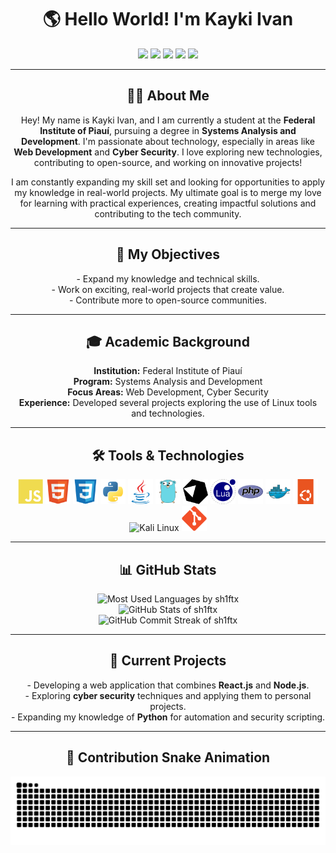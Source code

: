 <h1 align="center">🌎 Hello World! I'm Kayki Ivan</h1>

<p align="center">
  <a href="https://www.instagram.com/sous4bit?igsh=MXFiYnF4aWZzZ2IyNg==" target="_blank"><img src="https://img.shields.io/badge/-Instagram-%23E4405F?style=for-the-badge&logo=instagram&logoColor=white"></a>
  <a href="https://www.twitch.tv/sh1ft7172" target="_blank"><img src="https://img.shields.io/badge/Twitch-9146FF?style=for-the-badge&logo=twitch&logoColor=white"></a>
  <a href="https://discord.gg/Geracao144k" target="_blank"><img src="https://img.shields.io/badge/Discord-7289DA?style=for-the-badge&logo=discord&logoColor=white"></a>
  <a href="mailto:ivankayki72@gmail.com"><img src="https://img.shields.io/badge/-Gmail-%23333?style=for-the-badge&logo=gmail&logoColor=white"></a>
  <a href="https://www.linkedin.com/in/kayki-de-sousa-5a33292b3/" target="_blank"><img src="https://img.shields.io/badge/-LinkedIn-%230077B5?style=for-the-badge&logo=linkedin&logoColor=white"></a>
</p>

---

<h2 align="center">👨‍💻 About Me</h2>

<p align="justify" style="text-align: center;">
  Hey! My name is Kayki Ivan, and I am currently a student at the <strong>Federal Institute of Piauí</strong>, pursuing a degree in <strong>Systems Analysis and Development</strong>. I'm passionate about technology, especially in areas like <strong>Web Development</strong> and <strong>Cyber Security</strong>. I love exploring new technologies, contributing to open-source, and working on innovative projects!
</p>

<p align="justify" style="text-align: center;">
  I am constantly expanding my skill set and looking for opportunities to apply my knowledge in real-world projects. My ultimate goal is to merge my love for learning with practical experiences, creating impactful solutions and contributing to the tech community.
</p>

---

<h2 align="center">🎯 My Objectives</h2>

<p align="justify" style="text-align: center;">
  - Expand my knowledge and technical skills.<br/>
  - Work on exciting, real-world projects that create value.<br/>
  - Contribute more to open-source communities.
</p>

---

<h2 align="center">🎓 Academic Background</h2>

<p align="justify" style="text-align: center;">
  <strong>Institution:</strong> Federal Institute of Piauí<br/>
  <strong>Program:</strong> Systems Analysis and Development<br/>
  <strong>Focus Areas:</strong> Web Development, Cyber Security<br/>
  <strong>Experience:</strong> Developed several projects exploring the use of Linux tools and technologies.
</p>

---

<h2 align="center">🛠️ Tools & Technologies</h2>

<p align="center">
  <img src="https://raw.githubusercontent.com/devicons/devicon/master/icons/javascript/javascript-plain.svg" alt="JavaScript" width="40" height="40"/>
  <img src="https://raw.githubusercontent.com/devicons/devicon/master/icons/html5/html5-original.svg" alt="HTML5" width="40" height="40"/>
  <img src="https://raw.githubusercontent.com/devicons/devicon/master/icons/css3/css3-original.svg" alt="CSS3" width="40" height="40"/>
  <img src="https://raw.githubusercontent.com/devicons/devicon/master/icons/python/python-original.svg" alt="Python" width="40" height="40"/>
  <img src="https://raw.githubusercontent.com/devicons/devicon/master/icons/java/java-original.svg" alt="Java" width="40" height="40"/>
  <img src="https://raw.githubusercontent.com/devicons/devicon/master/icons/go/go-original.svg" alt="Go" width="40" height="40"/>
  <img src="https://raw.githubusercontent.com/devicons/devicon/master/icons/crystal/crystal-original.svg" alt="Crystal" width="40" height="40"/>
  <img src="https://raw.githubusercontent.com/devicons/devicon/master/icons/lua/lua-original.svg" alt="Lua" width="40" height="40"/>
  <img src="https://raw.githubusercontent.com/devicons/devicon/master/icons/php/php-original.svg" alt="PHP" width="40" height="40"/>
  <img src="https://raw.githubusercontent.com/devicons/devicon/master/icons/docker/docker-original.svg" alt="Docker" width="40" height="40"/>
  <img src="https://raw.githubusercontent.com/devicons/devicon/master/icons/ubuntu/ubuntu-plain.svg" alt="Ubuntu" width="40" height="40"/>
  <img src="https://raw.githubusercontent.com/devicons/devicon/master/icons/kali/kali-original.svg" alt="Kali Linux" width="40" height="40"/>
  <img src="https://raw.githubusercontent.com/devicons/devicon/master/icons/git/git-original.svg" alt="Git" width="40" height="40"/>
</p>

---

<h2 align="center">📊 GitHub Stats</h2>

<p align="center">
  <img src="https://github-readme-stats.vercel.app/api/top-langs/?username=sh1ftx&layout=compact&theme=radical" alt="Most Used Languages by sh1ftx" />
  <br/>
  <img src="https://github-readme-stats.vercel.app/api?username=sh1ftx&show_icons=true&theme=radical&count_private=true" alt="GitHub Stats of sh1ftx" />
  <br/>
  <img src="https://github-readme-streak-stats.herokuapp.com/?user=sh1ftx&theme=radical" alt="GitHub Commit Streak of sh1ftx" />
</p>

---

<h2 align="center">🚀 Current Projects</h2>

<p align="justify" style="text-align: center;">
  - Developing a web application that combines <strong>React.js</strong> and <strong>Node.js</strong>.<br/>
  - Exploring <strong>cyber security</strong> techniques and applying them to personal projects.<br/>
  - Expanding my knowledge of <strong>Python</strong> for automation and security scripting.
</p>

---

<h2 align="center">🐍 Contribution Snake Animation</h2>

<p align="center">
  <img src="https://raw.githubusercontent.com/sh1ftx/sh1ftx/output/github-contribution-grid-snake-dark.svg" alt="github contribution grid snake animation" />
</p>

